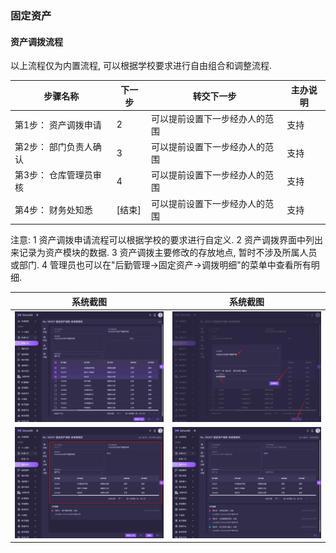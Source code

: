 ### 固定资产
#### 资产调拨流程
以上流程仅为内置流程, 可以根据学校要求进行自由组合和调整流程.

| 步骤名称  | 下一步 | 转交下一步 | 主办说明 |
|-------|-----------|-------|----------|
| 第1步： 资产调拨申请      | 2 | 可以提前设置下一步经办人的范围 | 支持  |
| 第2步： 部门负责人确认    | 3 | 可以提前设置下一步经办人的范围 | 支持  |
| 第3步： 仓库管理员审核    | 4 | 可以提前设置下一步经办人的范围 | 支持  |
| 第4步： 财务处知悉        | [结束] | 可以提前设置下一步经办人的范围 | 支持  |

注意:
1 资产调拨申请流程可以根据学校的要求进行自定义.
2 资产调拨界面中列出来记录为资产模块的数据.
3 资产调拨主要修改的存放地点, 暂时不涉及所属人员或部门.
4 管理员也可以在"后勤管理->固定资产->调拨明细"的菜单中查看所有明细.

| 系统截图  | 系统截图 |
|-------|-----------|
| <img src="./images/16.png" > | <img src="./images/17.png" > |
| <img src="./images/18.png" > | <img src="./images/19.png" > |